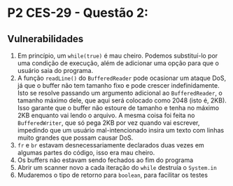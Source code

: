 # P2 CES-29 - Questão 2:

Vulnerabilidades
-----
1. Em princípio, um `while(true)` é mau cheiro. Podemos substituí-lo por uma condição de execução, além de adicionar uma opção para que o usuário saia do programa.
2. A função `readLine()` do `BufferedReader` pode ocasionar um ataque DoS, já que o buffer não tem tamanho fixo e pode crescer indefinidamente. Isto se resolve passando um argumento adicional ao `BufferedReader`, o tamanho máximo dele, que aqui será colocado como 2048 (isto é, 2KB). Isso garante que o buffer não estoure de tamanho e tenha no máximo 2KB enquanto vai lendo o arquivo. A mesma coisa foi feita no `BufferedWriter`, que só pega 2KB por vez quando vai escrever, impedindo que um usuário mal-intencionado insira um texto com linhas muito grandes que possam causar DoS.
3. `fr` e `br` estavam desnecessariamente declarados duas vezes em algumas partes do código, isso era mau cheiro.
4. Os buffers não estavam sendo fechados ao fim do programa
5. Abrir um scanner novo a cada iteração do `while` destruía o `System.in`
6. Mudaremos o tipo de retorno para `boolean`, para facilitar os testes
